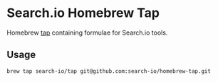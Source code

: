 # Search.io Homebrew Tap

Homebrew [tap](https://docs.brew.sh/Taps) containing formulae for Search.io tools.

## Usage

```
brew tap search-io/tap git@github.com:search-io/homebrew-tap.git
```

